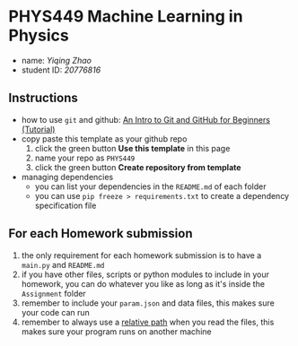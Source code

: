 # PHYS449 Machine Learning in Physics

- name: *Yiqing Zhao*
- student ID: *20776816*

## Instructions

- how to use `git` and github: [An Intro to Git and GitHub for Beginners (Tutorial)](https://product.hubspot.com/blog/git-and-github-tutorial-for-beginners)
- copy paste this template as your github repo
  1. click the green button **Use this template** in this page
  2. name your repo as `PHYS449`
  3. click the green button **Create repository from template**
- managing dependencies
  - you can list your dependencies in the `README.md` of each folder
  - you can use `pip freeze > requirements.txt` to create a dependency specification file

## For each Homework submission

1. the only requirement for each homework submission is to have a `main.py` and `README.md`
2. if you have other files, scripts or python modules to include in your homework, you can do whatever you like as long as it's inside the `Assignment` folder
3. remember to include your `param.json` and data files, this makes sure your code can run
4. remember to always use a [relative path](https://stackoverflow.com/questions/44772007/when-to-use-absolute-path-vs-relative-path-in-python) when you read the files, this makes sure your program runs on another machine
